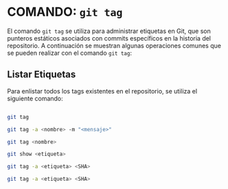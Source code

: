 # COMANDO: `git tag`

El comando `git tag` se utiliza para administrar etiquetas en Git, que son punteros estáticos asociados con commits específicos en la historia del repositorio. A continuación se muestran algunas operaciones comunes que se pueden realizar con el comando `git tag`:

## Listar Etiquetas

Para enlistar todos los tags existentes en el repositorio, se utiliza el siguiente comando:
```bash

git tag

git tag -a <nombre> -m "<mensaje>"

git tag <nombre>

git show <etiqueta>

git tag -a <etiqueta> <SHA>

git tag -a <etiqueta> <SHA>

